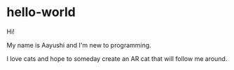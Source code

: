 # hello-world

Hi!
 
My name is Aayushi and I'm new to programming. 

I love cats and hope to someday create an AR cat that will follow me around. 
